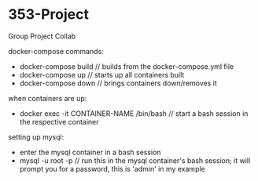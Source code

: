 # 353-Project

Group Project Collab

docker-compose commands:
- docker-compose build      // builds from the docker-compose.yml file
- docker-compose up         // starts up all containers built
- docker-compose down       // brings containers down/removes it

when containers are up:
- docker exec -it CONTAINER-NAME /bin/bash      // start a bash session in the respective container

setting up mysql:
- enter the mysql container in a bash session
- mysql -u root -p      // run this in the mysql container's bash session; it will prompt you for a password, this is 'admin' in my example

